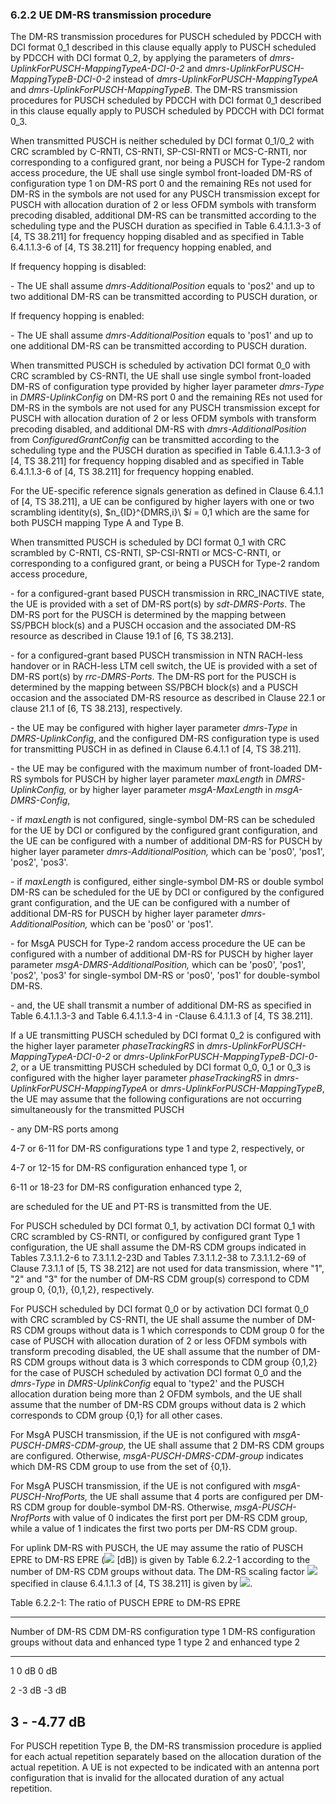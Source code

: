 ### 6.2.2 UE DM-RS transmission procedure

The DM-RS transmission procedures for PUSCH scheduled by PDCCH with DCI
format 0_1 described in this clause equally apply to PUSCH scheduled by
PDCCH with DCI format 0_2, by applying the parameters of
*dmrs-UplinkForPUSCH-MappingTypeA-DCI-0-2* and
*dmrs-UplinkForPUSCH-MappingTypeB-DCI-0-2* instead of
*dmrs-UplinkForPUSCH-MappingTypeA* and
*dmrs-UplinkForPUSCH-MappingTypeB*. The DM-RS transmission procedures
for PUSCH scheduled by PDCCH with DCI format 0_1 described in this
clause equally apply to PUSCH scheduled by PDCCH with DCI format 0_3.

When transmitted PUSCH is neither scheduled by DCI format 0_1/0_2 with
CRC scrambled by C-RNTI, CS-RNTI, SP-CSI-RNTI or MCS-C-RNTI, nor
corresponding to a configured grant, nor being a PUSCH for Type-2 random
access procedure, the UE shall use single symbol front-loaded DM-RS of
configuration type 1 on DM-RS port 0 and the remaining REs not used for
DM-RS in the symbols are not used for any PUSCH transmission except for
PUSCH with allocation duration of 2 or less OFDM symbols with transform
precoding disabled, additional DM-RS can be transmitted according to the
scheduling type and the PUSCH duration as specified in Table 6.4.1.1.3-3
of \[4, TS 38.211\] for frequency hopping disabled and as specified in
Table 6.4.1.1.3-6 of \[4, TS 38.211\] for frequency hopping enabled, and

If frequency hopping is disabled:

\- The UE shall assume *dmrs-AdditionalPosition* equals to \'pos2\' and
up to two additional DM-RS can be transmitted according to PUSCH
duration, or

If frequency hopping is enabled:

\- The UE shall assume *dmrs-AdditionalPosition* equals to \'pos1\' and
up to one additional DM-RS can be transmitted according to PUSCH
duration.

When transmitted PUSCH is scheduled by activation DCI format 0_0 with
CRC scrambled by CS-RNTI, the UE shall use single symbol front-loaded
DM-RS of configuration type provided by higher layer parameter
*dmrs-Type* in *DMRS-UplinkConfig* on DM-RS port 0 and the remaining REs
not used for DM-RS in the symbols are not used for any PUSCH
transmission except for PUSCH with allocation duration of 2 or less OFDM
symbols with transform precoding disabled, and additional DM-RS with
*dmrs-AdditionalPosition* from C*onfiguredGrantConfig* can be
transmitted according to the scheduling type and the PUSCH duration as
specified in Table 6.4.1.1.3-3 of \[4, TS 38.211\] for frequency hopping
disabled and as specified in Table 6.4.1.1.3-6 of \[4, TS 38.211\] for
frequency hopping enabled.

For the UE-specific reference signals generation as defined in Clause
6.4.1.1 of \[4, TS 38.211\], a UE can be configured by higher layers
with one or two scrambling identity(s), $n_{ID}^{DMRS,i}\ $*i* = 0,1
which are the same for both PUSCH mapping Type A and Type B.

When transmitted PUSCH is scheduled by DCI format 0_1 with CRC scrambled
by C-RNTI, CS-RNTI, SP-CSI-RNTI or MCS-C-RNTI, or corresponding to a
configured grant, or being a PUSCH for Type-2 random access procedure,

\- for a configured-grant based PUSCH transmission in RRC_INACTIVE
state, the UE is provided with a set of DM-RS port(s) by
*sdt-DMRS-Ports*. The DM-RS port for the PUSCH is determined by the
mapping between SS/PBCH block(s) and a PUSCH occasion and the associated
DM-RS resource as described in Clause 19.1 of \[6, TS 38.213\].

\- for a configured-grant based PUSCH transmission in NTN RACH-less
handover or in RACH-less LTM cell switch, the UE is provided with a set
of DM-RS port(s) by *rrc-DMRS-Ports*. The DM-RS port for the PUSCH is
determined by the mapping between SS/PBCH block(s) and a PUSCH occasion
and the associated DM-RS resource as described in Clause 22.1 or clause
21.1 of \[6, TS 38.213\], respectively.

\- the UE may be configured with higher layer parameter *dmrs-Type* in
*DMRS-UplinkConfig*, and the configured DM-RS configuration type is used
for transmitting PUSCH in as defined in Clause 6.4.1.1 of \[4, TS
38.211\].

\- the UE may be configured with the maximum number of front-loaded
DM-RS symbols for PUSCH by higher layer parameter *maxLength* in
*DMRS-UplinkConfig,* or by higher layer parameter *msgA-MaxLength* in
*msgA-DMRS-Config*,

\- if *maxLength* is not configured, single-symbol DM-RS can be
scheduled for the UE by DCI or configured by the configured grant
configuration, and the UE can be configured with a number of additional
DM-RS for PUSCH by higher layer parameter *dmrs-AdditionalPosition,*
which can be \'pos0\', \'pos1\', \'pos2\', \'pos3\'.

\- if *maxLength* is configured, either single-symbol DM-RS or double
symbol DM-RS can be scheduled for the UE by DCI or configured by the
configured grant configuration, and the UE can be configured with a
number of additional DM-RS for PUSCH by higher layer parameter
*dmrs-AdditionalPosition,* which can be \'pos0\' or \'pos1\'.

\- for MsgA PUSCH for Type-2 random access procedure the UE can be
configured with a number of additional DM-RS for PUSCH by higher layer
parameter *msgA-DMRS-AdditionalPosition,* which can be \'pos0\',
\'pos1\', \'pos2\', \'pos3\' for single-symbol DM-RS or \'pos0\',
\'pos1\' for double-symbol DM-RS.

\- and, the UE shall transmit a number of additional DM-RS as specified
in Table 6.4.1.1.3-3 and Table 6.4.1.1.3-4 in -Clause 6.4.1.1.3 of \[4,
TS 38.211\].

If a UE transmitting PUSCH scheduled by DCI format 0_2 is configured
with the higher layer parameter *phaseTrackingRS* in
*dmrs-UplinkForPUSCH-MappingTypeA-DCI-0-2* or
*dmrs-UplinkForPUSCH-MappingTypeB-DCI-0-2*, or a UE transmitting PUSCH
scheduled by DCI format 0_0, 0_1 or 0_3 is configured with the higher
layer parameter *phaseTrackingRS* in *dmrs-UplinkForPUSCH-MappingTypeA*
or *dmrs-UplinkForPUSCH-MappingTypeB*, the UE may assume that the
following configurations are not occurring simultaneously for the
transmitted PUSCH

\- any DM-RS ports among

4-7 or 6-11 for DM-RS configurations type 1 and type 2, respectively, or

4-7 or 12-15 for DM-RS configuration enhanced type 1, or

6-11 or 18-23 for DM-RS configuration enhanced type 2,

are scheduled for the UE and PT-RS is transmitted from the UE.

For PUSCH scheduled by DCI format 0_1, by activation DCI format 0_1 with
CRC scrambled by CS-RNTI, or configured by configured grant Type 1
configuration, the UE shall assume the DM-RS CDM groups indicated in
Tables 7.3.1.1.2-6 to 7.3.1.1.2-23D and Tables 7.3.1.1.2-38 to
7.3.1.1.2-69 of Clause 7.3.1.1 of \[5, TS 38.212\] are not used for data
transmission, where \"1\", \"2\" and \"3\" for the number of DM-RS CDM
group(s) correspond to CDM group 0, {0,1}, {0,1,2}, respectively.

For PUSCH scheduled by DCI format 0_0 or by activation DCI format 0_0
with CRC scrambled by CS-RNTI, the UE shall assume the number of DM-RS
CDM groups without data is 1 which corresponds to CDM group 0 for the
case of PUSCH with allocation duration of 2 or less OFDM symbols with
transform precoding disabled, the UE shall assume that the number of
DM-RS CDM groups without data is 3 which corresponds to CDM group
{0,1,2} for the case of PUSCH scheduled by activation DCI format 0_0 and
the *dmrs-Type* in *DMRS-UplinkConfig* equal to \'type2\' and the PUSCH
allocation duration being more than 2 OFDM symbols, and the UE shall
assume that the number of DM-RS CDM groups without data is 2 which
corresponds to CDM group {0,1} for all other cases.

For MsgA PUSCH transmission, if the UE is not configured with
*msgA-PUSCH-DMRS-CDM-group,* the UE shall assume that 2 DM-RS CDM groups
are configured. Otherwise, *msgA-PUSCH-DMRS-CDM-group* indicates which
DM-RS CDM group to use from the set of {0,1}.

For MsgA PUSCH transmission, if the UE is not configured with
*msgA-PUSCH-NrofPorts,* the UE shall assume that 4 ports are configured
per DM-RS CDM group for double-symbol DM-RS. Otherwise,
*msgA-PUSCH-NrofPorts* with value of 0 indicates the first port per
DM-RS CDM group, while a value of 1 indicates the first two ports per
DM-RS CDM group.

For uplink DM-RS with PUSCH, the UE may assume the ratio of PUSCH EPRE
to DM-RS EPRE (![](media/image3.wmf) \[dB\]) is given by Table 6.2.2-1
according to the number of DM-RS CDM groups without data. The DM-RS
scaling factor ![](media/image777.wmf) specified in clause 6.4.1.1.3 of
\[4, TS 38.211\] is given by ![](media/image778.wmf).

Table 6.2.2-1: The ratio of PUSCH EPRE to DM-RS EPRE

  -----------------------------------------------------------------------
  Number of DM-RS CDM  DM-RS configuration type 1 DM-RS configuration
  groups without data  and enhanced type 1        type 2 and enhanced
                                                  type 2
  -------------------- -------------------------- -----------------------
  1                    0 dB                       0 dB

  2                    -3 dB                      -3 dB

  3                    \-                         -4.77 dB
  -----------------------------------------------------------------------

For PUSCH repetition Type B, the DM-RS transmission procedure is applied
for each actual repetition separately based on the allocation duration
of the actual repetition. A UE is not expected to be indicated with an
antenna port configuration that is invalid for the allocated duration of
any actual repetition.